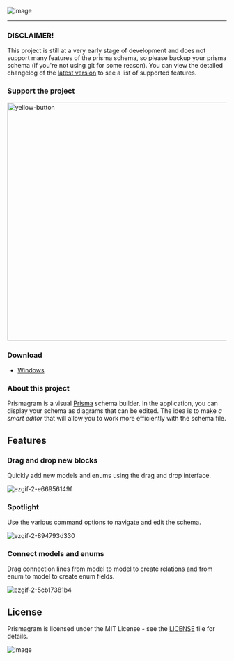![image](https://user-images.githubusercontent.com/30213662/221160434-a8f71382-b4a5-4c41-bd5d-d72df8a6a3f4.png)

---

### DISCLAIMER! 

This project is still at a very early stage of development and does not support many features of the prisma schema, so please backup your prisma schema (if you're not using git for some reason). You can view the detailed changelog of the [latest version](https://github.com/smashboy/prismagram/releases/latest) to see a list of supported features.

### Support the project

<a href="https://www.buymeacoffee.com/smashboy">
<img width="545" alt="yellow-button" src="https://user-images.githubusercontent.com/30213662/221171938-b6fd3eea-5e95-4629-b641-d8c25d9a1dff.png">
</a>

### Download
- [Windows](https://github.com/smashboy/prismagram/releases/download/v0.0.1/prismagram-0.0.1-setup.exe)

### About this project

Prismagram is a visual [Prisma](https://prisma.io) schema builder. In the application, you can display your schema as diagrams that can be edited. The idea is to make *a smart editor* that will allow you to work more efficiently with the schema file.

## Features

### Drag and drop new blocks
Quickly add new models and enums using the drag and drop interface.

![ezgif-2-e66956149f](https://user-images.githubusercontent.com/30213662/221173929-6cfac296-7a8e-4fc7-9847-728467b08412.gif)

### Spotlight
Use the various command options to navigate and edit the schema.

![ezgif-2-894793d330](https://user-images.githubusercontent.com/30213662/221174715-0a7f52b4-6b2f-49f7-ad7b-562bb30b1372.gif)


### Connect models and enums
Drag connection lines from model to model to create relations and from enum to model to create enum fields.

![ezgif-2-5cb17381b4](https://user-images.githubusercontent.com/30213662/221175333-f4369387-ae09-43f8-9861-7d0ca26361d3.gif)

## License

Prismagram is licensed under the MIT License - see the [LICENSE](https://github.com/smashboy/prismagram/blob/main/LICENSE) file for details.

![image](https://user-images.githubusercontent.com/30213662/209539792-1cb326ee-8bc3-4659-ba4b-77bef9341fc7.png)
